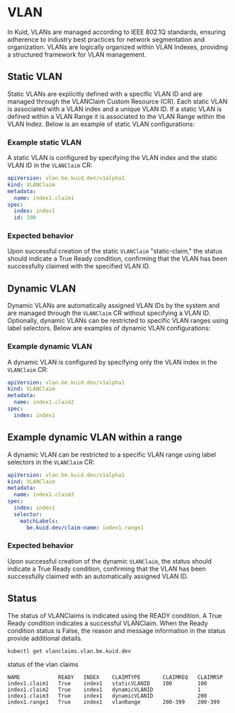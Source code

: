 # VLAN

In Kuid, VLANs are managed according to IEEE 802.1Q standards, ensuring adherence to industry best practices for network segmentation and organization. VLANs are logically organized within VLAN Indexes, providing a structured framework for VLAN management.

## Static VLAN

Static VLANs are explicitly defined with a specific VLAN ID and are managed through the VLANClaim Custom Resource (CR). Each static VLAN is associated with a VLAN index and a unique VLAN ID. If a static VLAN is defined within a VLAN Range it is associated to the VLAN Range within the VLAN Indez. Below is an example of static VLAN configurations:

### Example static VLAN

A static VLAN is configured by specifying the VLAN index and the static VLAN ID in the `VLANClaim` CR:

```yaml
apiVersion: vlan.be.kuid.dev/v1alpha1
kind: VLANClaim
metadata:
  name: index1.claim1
spec:
  index: index1
  id: 100
```

### Expected behavior

Upon successful creation of the static `VLANClaim` "static-claim," the status should indicate a True Ready condition, confirming that the VLAN has been successfully claimed with the specified VLAN ID.

## Dynamic VLAN

Dynamic VLANs are automatically assigned VLAN IDs by the system and are managed through the `VLANClaim` CR without specifying a VLAN ID. Optionally, dynamic VLANs can be restricted to specific VLAN ranges using label selectors. Below are examples of dynamic VLAN configurations:

### Example dynamic VLAN

A dynamic VLAN is configured by specifying only the VLAN index in the `VLANClaim` CR:

```yaml
apiVersion: vlan.be.kuid.dev/v1alpha1
kind: VLANClaim
metadata:
  name: index1.claim2
spec:
  index: index1
```

## Example dynamic VLAN within a range

A dynamic VLAN can be restricted to a specific VLAN range using label selectors in the `VLANClaim` CR:

```yaml
apiVersion: vlan.be.kuid.dev/v1alpha1
kind: VLANClaim
metadata:
  name: index1.claim3
spec:
  index: index1
  selector:
    matchLabels:
      be.kuid.dev/claim-name: index1.range1
```
### Expected behavior

Upon successful creation of the dynamic `VLANClaim`, the status should indicate a True Ready condition, confirming that the VLAN has been successfully claimed with an automatically assigned VLAN ID.

## Status

The status of VLANClaims is indicated using the READY condition. A True Ready condition indicates a successful VLANClaim. When the Ready condition status is False, the reason and message information in the status provide additional details.

```
kubectl get vlanclaims.vlan.be.kuid.dev
```

status of the vlan claims

```
NAME            READY   INDEX    CLAIMTYPE       CLAIMREQ   CLAIMRSP
index1.claim1   True    index1   staticVLANID    100        100
index1.claim2   True    index1   dynamicVLANID              1
index1.claim3   True    index1   dynamicVLANID              200
index1.range1   True    index1   vlanRange       200-399    200-399
```
